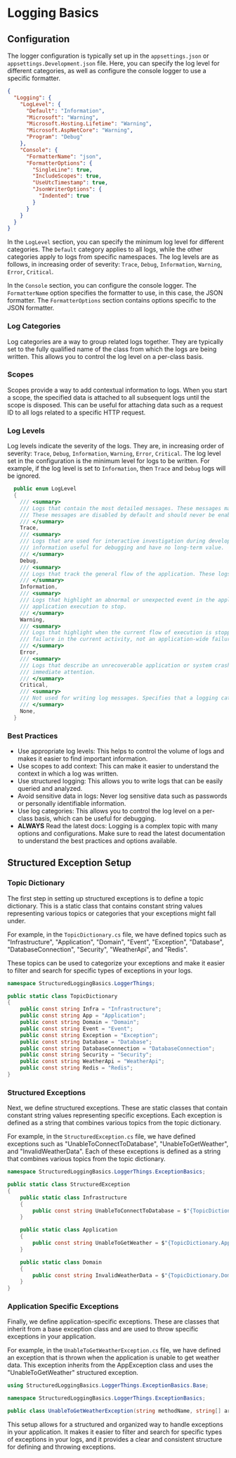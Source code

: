 # Logging Basics

## Configuration
The logger configuration is typically set up in the `appsettings.json` or `appsettings.Development.json` file. Here, you can specify the log level for different categories, as well as configure the console logger to use a specific formatter.
```json
{
  "Logging": {
    "LogLevel": {
      "Default": "Information",
      "Microsoft": "Warning",
      "Microsoft.Hosting.Lifetime": "Warning",
      "Microsoft.AspNetCore": "Warning",
      "Program": "Debug"
    },
    "Console": {
      "FormatterName": "json",
      "FormatterOptions": {
        "SingleLine": true,
        "IncludeScopes": true,
        "UseUtcTimestamp": true,
        "JsonWriterOptions": {
          "Indented": true
        }
      }
    }
  }
}
```
In the `LogLevel` section, you can specify the minimum log level for different categories. The `Default` category applies to all logs, while the other categories apply to logs from specific namespaces. The log levels are as follows, in increasing order of severity: `Trace`, `Debug`, `Information`, `Warning`, `Error`, `Critical`.

In the `Console` section, you can configure the console logger. The `FormatterName` option specifies the formatter to use, in this case, the JSON formatter. The `FormatterOptions` section contains options specific to the JSON formatter.

### Log Categories
Log categories are a way to group related logs together. They are typically set to the fully qualified name of the class from which the logs are being written. This allows you to control the log level on a per-class basis.

### Scopes
Scopes provide a way to add contextual information to logs. When you start a scope, the specified data is attached to all subsequent logs until the scope is disposed. This can be useful for attaching data such as a request ID to all logs related to a specific HTTP request.

### Log Levels
Log levels indicate the severity of the logs. They are, in increasing order of severity: `Trace`, `Debug`, `Information`, `Warning`, `Error`, `Critical`. The log level set in the configuration is the minimum level for logs to be written. For example, if the log level is set to `Information`, then `Trace` and `Debug` logs will be ignored.

```csharp
  public enum LogLevel
  {
    /// <summary>
    /// Logs that contain the most detailed messages. These messages may contain sensitive application data.
    /// These messages are disabled by default and should never be enabled in a production environment.
    /// </summary>
    Trace,
    /// <summary>
    /// Logs that are used for interactive investigation during development.  These logs should primarily contain
    /// information useful for debugging and have no long-term value.
    /// </summary>
    Debug,
    /// <summary>
    /// Logs that track the general flow of the application. These logs should have long-term value.
    /// </summary>
    Information,
    /// <summary>
    /// Logs that highlight an abnormal or unexpected event in the application flow, but do not otherwise cause the
    /// application execution to stop.
    /// </summary>
    Warning,
    /// <summary>
    /// Logs that highlight when the current flow of execution is stopped due to a failure. These should indicate a
    /// failure in the current activity, not an application-wide failure.
    /// </summary>
    Error,
    /// <summary>
    /// Logs that describe an unrecoverable application or system crash, or a catastrophic failure that requires
    /// immediate attention.
    /// </summary>
    Critical,
    /// <summary>
    /// Not used for writing log messages. Specifies that a logging category should not write any messages.
    /// </summary>
    None,
  }
```

### Best Practices
* Use appropriate log levels: This helps to control the volume of logs and makes it easier to find important information.
* Use scopes to add context: This can make it easier to understand the context in which a log was written.
* Use structured logging: This allows you to write logs that can be easily queried and analyzed.
* Avoid sensitive data in logs: Never log sensitive data such as passwords or personally identifiable information.
* Use log categories: This allows you to control the log level on a per-class basis, which can be useful for debugging.
* __ALWAYS__ Read the latest docs: Logging is a complex topic with many options and configurations. Make sure to read the latest documentation to understand the best practices and options available.
## Structured Exception Setup
### Topic Dictionary
The first step in setting up structured exceptions is to define a topic dictionary. This is a static class that contains constant string values representing various topics or categories that your exceptions might fall under.  

For example, in the `TopicDictionary.cs` file, we have defined topics such as "Infrastructure", "Application", "Domain", "Event", "Exception", "Database", "DatabaseConnection", "Security", "WeatherApi", and "Redis".  

These topics can be used to categorize your exceptions and make it easier to filter and search for specific types of exceptions in your logs.

```csharp
namespace StructuredLoggingBasics.LoggerThings;

public static class TopicDictionary
{
    public const string Infra = "Infrastructure";
    public const string App = "Application";
    public const string Domain = "Domain";
    public const string Event = "Event";
    public const string Exception = "Exception";
    public const string Database = "Database";
    public const string DatabaseConnection = "DatabaseConnection";
    public const string Security = "Security";
    public const string WeatherApi = "WeatherApi";
    public const string Redis = "Redis";
}
```

### Structured Exceptions
Next, we define structured exceptions. These are static classes that contain constant string values representing specific exceptions. Each exception is defined as a string that combines various topics from the topic dictionary.

For example, in the `StructuredException.cs` file, we have defined exceptions such as "UnableToConnectToDatabase", "UnableToGetWeather", and "InvalidWeatherData". Each of these exceptions is defined as a string that combines various topics from the topic dictionary.

```csharp
namespace StructuredLoggingBasics.LoggerThings.ExceptionBasics;

public static class StructuredException
{
    public static class Infrastructure
    {
        public const string UnableToConnectToDatabase = $"{TopicDictionary.Infra}.{TopicDictionary.Database}.{TopicDictionary.DatabaseConnection}.{TopicDictionary.Exception}.UnableToConnectToDatabase";
    }

    public static class Application
    {
        public const string UnableToGetWeather = $"{TopicDictionary.App}.{TopicDictionary.WeatherApi}.{TopicDictionary.Exception}.UnableToGetWeather";
    }

    public static class Domain
    {
        public const string InvalidWeatherData = $"{TopicDictionary.Domain}.{TopicDictionary.WeatherApi}.{TopicDictionary.Exception}.InvalidWeatherData";
    }
}
```
### Application Specific Exceptions
Finally, we define application-specific exceptions. These are classes that inherit from a base exception class and are used to throw specific exceptions in your application. 

For example, in the `UnableToGetWeatherException.cs` file, we have defined an exception that is thrown when the application is unable to get weather data. This exception inherits from the AppException class and uses the "UnableToGetWeather" structured exception.

```csharp
using StructuredLoggingBasics.LoggerThings.ExceptionBasics.Base;

namespace StructuredLoggingBasics.LoggerThings.ExceptionBasics;

public class UnableToGetWeatherException(string methodName, string[] args, Exception? innerException = null) : AppException(StructuredException.Application.UnableToGetWeather, "Unable To Fetch Weather Data", methodName, args, innerException);
```
This setup allows for a structured and organized way to handle exceptions in your application. It makes it easier to filter and search for specific types of exceptions in your logs, and it provides a clear and consistent structure for defining and throwing exceptions.